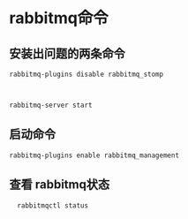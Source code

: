 # rabbitmq命令

## 安装出问题的两条命令

```
rabbitmq-plugins disable rabbitmq_stomp

 

rabbitmq-server start
```

 

## 启动命令

```
rabbitmq-plugins enable rabbitmq_management
```

## 查看 rabbitmq状态

```
  rabbitmqctl status
```

